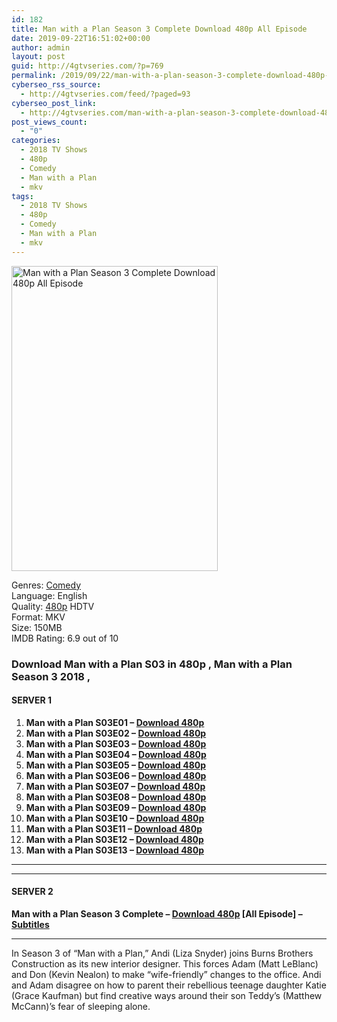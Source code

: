 ```yaml
---
id: 182
title: Man with a Plan Season 3 Complete Download 480p All Episode
date: 2019-09-22T16:51:02+00:00
author: admin
layout: post
guid: http://4gtvseries.com/?p=769
permalink: /2019/09/22/man-with-a-plan-season-3-complete-download-480p-all-episode/
cyberseo_rss_source:
  - http://4gtvseries.com/feed/?paged=93
cyberseo_post_link:
  - http://4gtvseries.com/man-with-a-plan-season-3-complete-download-480p-all-episode/
post_views_count:
  - "0"
categories:
  - 2018 TV Shows
  - 480p
  - Comedy
  - Man with a Plan
  - mkv
tags:
  - 2018 TV Shows
  - 480p
  - Comedy
  - Man with a Plan
  - mkv
---
```

<img loading="lazy" class="aligncenter" src="https://3.bp.blogspot.com/-nxes5bg1iek/XYebknZPgqI/AAAAAAAAAF8/1bpJh553mCkE7HppDoPQofjkoC48yrxCwCK4BGAYYCw/s1600/Man%2Bwith%2Ba%2BPlan%2BSeason%2B3.jpg" alt="Man with a Plan Season 3 Complete Download 480p All Episode" width="330" height="488" />

Genres:&nbsp;<a href="http://4gtvseries.com/tag/comedy/" data-wpel-link="internal">Comedy</a>  
Language: English  
Quality:&nbsp;<a href="http://4gtvseries.com/tag/480p/" data-wpel-link="internal">480p</a>&nbsp;HDTV  
Format: MKV  
Size: 150MB  
IMDB Rating: 6.9 out of 10

### **Download Man with a Plan S03 in 480p , Man with a Plan Season 3 2018 ,&nbsp;**

#### <span><strong>SERVER 1</strong></span>

  1. **Man with a Plan S03E01 – <a href="http://slink.dl480p.xyz/EjoWgW" data-wpel-link="external" target="_blank" rel="nofollow external noopener noreferrer" class="wpel-icon-left"><i class="wpel-icon fa fa-download" aria-hidden="true"></i>Download 480p</a>**
  2. **Man with a Plan S03E02 – <a href="http://slink.dl480p.xyz/YBAsoR8" data-wpel-link="external" target="_blank" rel="nofollow external noopener noreferrer" class="wpel-icon-left"><i class="wpel-icon fa fa-download" aria-hidden="true"></i>Download 480p</a>**
  3. **Man with a Plan S03E03 – <a href="http://slink.dl480p.xyz/L0kV7lha" data-wpel-link="external" target="_blank" rel="nofollow external noopener noreferrer" class="wpel-icon-left"><i class="wpel-icon fa fa-download" aria-hidden="true"></i>Download 480p</a>**
  4. **Man with a Plan S03E04 – <a href="http://slink.dl480p.xyz/V2ShuXoZ" data-wpel-link="external" target="_blank" rel="nofollow external noopener noreferrer" class="wpel-icon-left"><i class="wpel-icon fa fa-download" aria-hidden="true"></i>Download 480p</a>**
  5. **Man with a Plan S03E05 – <a href="http://slink.dl480p.xyz/ND3H" data-wpel-link="external" target="_blank" rel="nofollow external noopener noreferrer" class="wpel-icon-left"><i class="wpel-icon fa fa-download" aria-hidden="true"></i>Download 480p</a>**
  6. **Man with a Plan S03E06 – <a href="http://slink.dl480p.xyz/fvzMeR7" data-wpel-link="external" target="_blank" rel="nofollow external noopener noreferrer" class="wpel-icon-left"><i class="wpel-icon fa fa-download" aria-hidden="true"></i>Download 480p</a>**
  7. **Man with a Plan S03E07 – <a href="http://slink.dl480p.xyz/7CnT1mXz" data-wpel-link="external" target="_blank" rel="nofollow external noopener noreferrer" class="wpel-icon-left"><i class="wpel-icon fa fa-download" aria-hidden="true"></i>Download 480p</a>**
  8. **Man with a Plan S03E08 – <a href="http://slink.dl480p.xyz/D5VQr9g" data-wpel-link="external" target="_blank" rel="nofollow external noopener noreferrer" class="wpel-icon-left"><i class="wpel-icon fa fa-download" aria-hidden="true"></i>Download 480p</a>**
  9. **Man with a Plan S03E09 – <a href="http://slink.dl480p.xyz/nTe7wCU" data-wpel-link="external" target="_blank" rel="nofollow external noopener noreferrer" class="wpel-icon-left"><i class="wpel-icon fa fa-download" aria-hidden="true"></i>Download 480p</a>**
 10. **Man with a Plan S03E10 – <a href="http://slink.dl480p.xyz/O6E3l" data-wpel-link="external" target="_blank" rel="nofollow external noopener noreferrer" class="wpel-icon-left"><i class="wpel-icon fa fa-download" aria-hidden="true"></i>Download 480p</a>**
 11. **Man with a Plan S03E11 – <a href="http://slink.dl480p.xyz/pLGD08sQ" data-wpel-link="external" target="_blank" rel="nofollow external noopener noreferrer" class="wpel-icon-left"><i class="wpel-icon fa fa-download" aria-hidden="true"></i>Download 480p</a>**
 12. **Man with a Plan S03E12 – <a href="http://slink.dl480p.xyz/zTfsfuky" data-wpel-link="external" target="_blank" rel="nofollow external noopener noreferrer" class="wpel-icon-left"><i class="wpel-icon fa fa-download" aria-hidden="true"></i>Download 480p</a>**
 13. **Man with a Plan S03E13 – <a href="http://slink.dl480p.xyz/6srLWHug" data-wpel-link="external" target="_blank" rel="nofollow external noopener noreferrer" class="wpel-icon-left"><i class="wpel-icon fa fa-download" aria-hidden="true"></i>Download 480p</a>**

* * *

* * *

#### <span><strong>SERVER 2</strong></span>

**Man with a Plan Season 3 Complete – <a href="http://dl480p.xyz/547/" data-wpel-link="external" target="_blank" rel="nofollow external noopener noreferrer" class="wpel-icon-left"><i class="wpel-icon fa fa-download" aria-hidden="true"></i>Download 480p</a> [All Episode] – <a href="https://subscene.com/subtitles/man-with-a-plan-third-season" data-wpel-link="external" target="_blank" rel="nofollow external noopener noreferrer" class="wpel-icon-left"><i class="wpel-icon fa fa-download" aria-hidden="true"></i>Subtitles</a>**

* * *

In Season 3 of “Man with a Plan,” Andi (Liza Snyder) joins Burns Brothers Construction as its new interior designer. This forces Adam (Matt LeBlanc) and Don (Kevin Nealon) to make “wife-friendly” changes to the office. Andi and Adam disagree on how to parent their rebellious teenage daughter Katie (Grace Kaufman) but find creative ways around their son Teddy’s (Matthew McCann)’s fear of sleeping alone.

<div align="center">
</div>